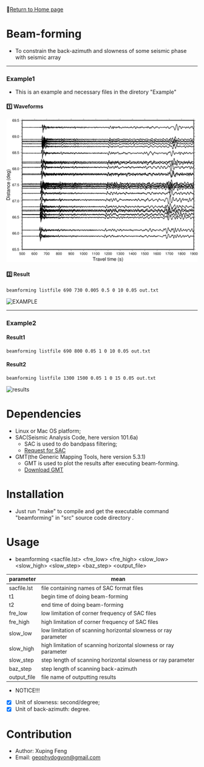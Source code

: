 :hotel:[Return to Home page](https://github.com/geophydog/geophydog.github.io)
# Beam-forming
- To constrain the back-azimuth and slowness of some seismic phase with seismic array

***

### Example1
- This is an example and necessary files in the diretory "Example" 
#### :one: Waveforms
![Waveform](https://github.com/geophydog/Beamforming_in_time_domain/blob/master/images/Waveforms.png)
#### :two: Result
```
beamforming listfile 690 730 0.005 0.5 0 10 0.05 out.txt
```
![EXAMPLE](https://github.com/geophydog/Beamforming_in_time_domain/blob/master/images/BF-690-730-0.005-0.5.png)

***

### Example2
#### Result1
```
beamforming listfile 690 800 0.05 1 0 10 0.05 out.txt
```
#### Result2
```
beamforming listfile 1300 1500 0.05 1 0 15 0.05 out.txt
```
![results](https://github.com/geophydog/Beamforming_in_time_domain/blob/master/images/Results.jpg)
# Dependencies
- Linux or Mac OS platform;  
-  SAC(Seismic Analysis Code, here version 101.6a)  
      - SAC is used to do bandpass filtering;
      - [Request for SAC](http://ds.iris.edu/ds/nodes/dmc/forms/sac/)
-  GMT(the Generic Mapping Tools, here version 5.3.1)  
      - GMT is used to plot the results after executing beam-forming.
      - [Download GMT](http://gmt.soest.hawaii.edu/projects/gmt/wiki/Download)
# Installation
- Just run "make" to compile and get the executable command "beamforming" in "src" source code directory .
# Usage
- beamforming <sacfile.lst> <t1> <t2> <fre_low> <fre_high> <slow_low> <slow_high> <slow_step> <baz_step>  <output_file> 

| parameter |  mean |
| --------- | ----- |
| sacfile.lst| file containing names of SAC format files |
|     t1     |     begin time of doing beam-forming      |
|     t2     |     end time of doing beam-forming        |
|  fre_low   |low limitation of corner frequency of SAC files |
|  fre_high  |high limitation of corner frequency of SAC files |
|  slow_low  |low limitation of scanning horizontal slowness or ray parameter|
|  slow_high |high limitation of scanning horizontal slowness or ray parameter|
|  slow_step | step length of scanning horizontal slowness or ray parameter|
|  baz_step | step length of scanning back-azimuth |
| output_file | file name of outputting results |

- NOTICE!!!
- [x] Unit of slowness: second/degree;
- [x] Unit of back-azimuth: degree.
# Contribution
-  Author: Xuping Feng
- Email: geophydogvon@gmail.com
